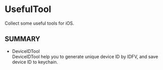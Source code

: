 # UsefulTool
Collect some useful tools for iOS.

## SUMMARY
* DeviceIDTool  
DeviceIDTool help you to generate unique device ID by IDFV, and save device ID to keychain.


